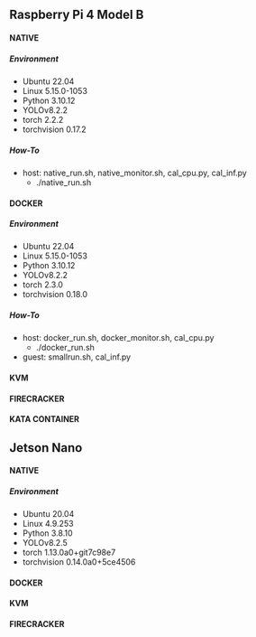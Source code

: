 ## Raspberry Pi 4 Model B
#### NATIVE
##### Environment
- Ubuntu 22.04
- Linux 5.15.0-1053
- Python 3.10.12
- YOLOv8.2.2
- torch 2.2.2
- torchvision 0.17.2
##### How-To
- host: native_run.sh, native_monitor.sh, cal_cpu.py, cal_inf.py
  - ./native_run.sh
 
#### DOCKER
##### Environment
- Ubuntu 22.04
- Linux 5.15.0-1053
- Python 3.10.12
- YOLOv8.2.2
- torch 2.3.0
- torchvision 0.18.0
##### How-To
- host: docker_run.sh, docker_monitor.sh, cal_cpu.py
  - ./docker_run.sh
- guest: smallrun.sh, cal_inf.py 
#### KVM
#### FIRECRACKER
#### KATA CONTAINER

## Jetson Nano
#### NATIVE
##### Environment
- Ubuntu 20.04
- Linux 4.9.253
- Python 3.8.10
- YOLOv8.2.5
- torch 1.13.0a0+git7c98e7
- torchvision 0.14.0a0+5ce4506
#### DOCKER
#### KVM
#### FIRECRACKER
